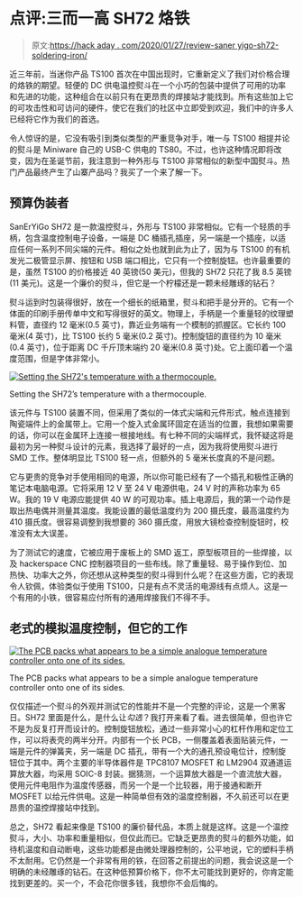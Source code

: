 # 点评:三而一高 SH72 烙铁

> 原文:[https://hack aday . com/2020/01/27/review-saner yigo-sh72-soldering-iron/](https://hackaday.com/2020/01/27/review-saneryigo-sh72-soldering-iron/)

近三年前，当迷你产品 TS100 首次在中国出现时，它重新定义了我们对价格合理的烙铁的期望。轻便的 DC 供电温控熨斗在一个小巧的包装中提供了可用的功率和先进的功能，这种组合在以前只有在更昂贵的焊接站才能找到。所有这些加上它的可攻击性和可访问的硬件，使它在我们的社区中立即受到欢迎，我们中的许多人已经将它作为我们的首选。

令人惊讶的是，它没有吸引到类似类型的严重竞争对手，唯一与 TS100 相提并论的熨斗是 Miniware 自己的 USB-C 供电的 TS80。不过，也许这种情况即将改变，因为在圣诞节前，我注意到一种外形与 TS100 非常相似的新型中国熨斗。热门产品最终产生了山寨产品吗？我买了一个来了解一下。

## 预算伪装者

SanErYiGo SH72 是一款温控熨斗，外形与 TS100 非常相似。它有一个轻质的手柄，包含温度控制电子设备，一端是 DC 桶插孔插座，另一端是一个插座，以适应任何一系列不同尖端的元件。相似之处也就到此为止了，因为与 TS100 的有机发光二极管显示屏、按钮和 USB 端口相比，它只有一个控制旋钮。也许最重要的是，虽然 TS100 的价格接近 40 英镑(50 美元)，但我的 SH72 只花了我 8.5 英镑(11 美元)。这是一个廉价的熨斗，但它是一个柠檬还是一颗未经雕琢的钻石？

熨斗运到时包装得很好，放在一个细长的纸箱里，熨斗和把手是分开的。它有一个体面的印刷手册传单中文和写得很好的英文。物理上，手柄是一个重量轻的纹理塑料管，直径约 12 毫米(0.5 英寸)，靠近业务端有一个模制的抓握区。它长约 100 毫米(4 英寸)，比 TS100 长约 5 毫米(0.2 英寸)。控制旋钮的直径约为 10 毫米(0.4 英寸)，位于距离 DC 千斤顶末端约 20 毫米(0.8 英寸)处。它上面印着一个温度范围，但是字体非常小。

[![Setting the SH72's temperature with a thermocouple.](../Images/d6b31d05784669afead433b90158f7e0.png)](https://hackaday.com/wp-content/uploads/2020/01/SH72-thermocouple.jpg)

Setting the SH72’s temperature with a thermocouple.

该元件与 TS100 装置不同，但采用了类似的一体式尖端和元件形式，触点连接到陶瓷端件上的金属带上。它用一个旋入式金属环固定在适当的位置，我想如果需要的话，你可以在金属环上连接一根接地线。有七种不同的尖端样式，我怀疑这将是最初为另一种熨斗设计的元素，我选择了最好的一点，因为我将使用熨斗进行 SMD 工作。整体明显比 TS100 轻一点，但额外的 5 毫米长度真的不是问题。

它与更贵的竞争对手使用相同的电源，所以你可能已经有了一个插孔和极性正确的笔记本电脑电源。它将采用 12 V 至 24 V 电源供电，24 V 时的声称功率为 65 W。我的 19 V 电源应能提供 40 W 的可观功率。插上电源后，我的第一个动作是取出热电偶并测量其温度。我能设置的最低温度约为 200 摄氏度，最高温度约为 410 摄氏度。很容易调整到我想要的 360 摄氏度，用放大镜检查控制旋钮时，校准没有太大误差。

为了测试它的速度，它被应用于废板上的 SMD 返工，原型板项目的一些焊接，以及 hackerspace CNC 控制器项目的一些布线。除了重量轻、易于操作到位、加热快、功率大之外，你还想从这种类型的熨斗得到什么呢？在这些方面，它的表现令人钦佩，体验类似于使用 TS100，只是有点不灵活的电源线有点烦人。这是一个有用的小铁，很容易应付所有的通用焊接我们不得不手。

## 老式的模拟温度控制，但它的工作

[![The PCB packs what appears to be a simple analogue temperature controller onto one of its sides.](../Images/fc87fd76c408a044009805df417b5a0a.png)](https://hackaday.com/wp-content/uploads/2020/01/SH72-pcb.jpg)

The PCB packs what appears to be a simple analogue temperature controller onto one of its sides.

仅仅描述一个熨斗的外观并测试它的性能并不是一个完整的评论，这是一个黑客日。SH72 里面是什么，是什么让*勾选*？我打开来看了看。进去很简单，但也许它不是为反复打开而设计的。控制旋钮放松，通过一些非常小心的杠杆作用和定位工作，可以将表壳的两半分开。内部有一个长 PCB，一侧覆盖着表面贴装元件，一端是元件的弹簧夹，另一端是 DC 插孔，带有一个大的通孔预设电位计，控制旋钮位于其中。两个主要的半导体器件是 TPC8107 MOSFET 和 LM2904 双通道运算放大器，均采用 SOIC-8 封装。据猜测，一个运算放大器是一个直流放大器，使用元件电阻作为温度传感器，而另一个是一个比较器，用于接通和断开 MOSFET 以给元件供电。这是一种简单但有效的温度控制器，不久前还可以在更昂贵的温控焊接站中找到。

总之，SH72 看起来像是 TS100 的廉价替代品，本质上就是这样。这是一个温控熨斗，大小、功率和重量相似，但仅此而已。它缺乏更昂贵的熨斗的额外功能，如待机温度和自动断电，这些功能都是由微处理器控制的，公平地说，它的塑料手柄不太耐用。它仍然是一个非常有用的铁，在回答之前提出的问题，我会说这是一个明确的未经雕琢的钻石。在这种低预算价格下，你不太可能找到更好的，你肯定能找到更差的。买一个，不会花你很多钱，我想你不会后悔的。